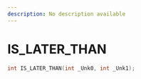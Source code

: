 ```yaml
---
description: No description available 
---
```


# IS_LATER_THAN

```cpp
int IS_LATER_THAN(int _Unk0, int _Unk1);
```